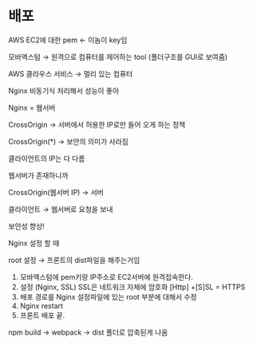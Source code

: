 # 배포

AWS EC2에 대한 pem ← 이놈이 key임

모바엑스텀 → 원격으로 컴퓨터를 제어하는 tool (폴더구조를 GUI로 보여줌)

AWS 클라우스 서비스 → 멀리 있는 컴퓨터

Nginx 비동기식 처리해서 성능이 좋아

Nginx = 웹서버

CrossOrigin → 서버에서 허용한 IP로만 들어 오게 하는 정책

CrossOrigin(*) → 보안의 의미가 사라짐

클라이언트의 IP는 다 다름

웹서버가 존재하니까

CrossOrigin(웹서버 IP) → 서버

클라이언트 → 웹서버로 요청을 보내

보안성 향상!

Nginx 설정 할 때

root 설정 → 프론트의 dist파일을 해주는거임

1. 모바엑스텀에 pem키랑 IP주소로 EC2서버에 원격접속한다.
2. 설정 (Nginx, SSL) SSL은 네트워크 자체에 암호화 [Http] +[S]SL = HTTPS
3. 배포 경로를 Nginx 설정파일에 있는 root 부분에 대해서 수정
4. Nginx restart
5. 프론트 배포 끝.



npm build -> webpack -> dist 폴더로 압축된게 나옴